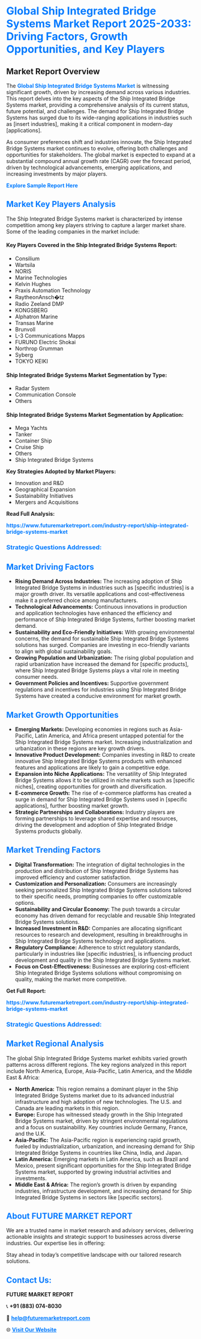 <h1 style="color: #007BFF;">Global Ship Integrated Bridge Systems Market Report 2025-2033: Driving Factors, Growth Opportunities, and Key Players</h1>

<section id="overview">
<h2>Market Report Overview</h2>
<p>The <a href="https://www.futuremarketreport.com/industry-report/ship-integrated-bridge-systems-market" style="color: #007BFF; text-decoration: none;"><strong>Global Ship Integrated Bridge Systems Market</strong></a> is witnessing significant growth, driven by increasing demand across various industries. This report delves into the key aspects of the Ship Integrated Bridge Systems market, providing a comprehensive analysis of its current status, future potential, and challenges. The demand for Ship Integrated Bridge Systems has surged due to its wide-ranging applications in industries such as [insert industries], making it a critical component in modern-day [applications].</p>
<p>As consumer preferences shift and industries innovate, the Ship Integrated Bridge Systems market continues to evolve, offering both challenges and opportunities for stakeholders. The global market is expected to expand at a substantial compound annual growth rate (CAGR) over the forecast period, driven by technological advancements, emerging applications, and increasing investments by major players.</p>
</section>

<section id="overview">
<p><a href="https://www.futuremarketreport.com/request-sample/reportId=120178" style="color: #007BFF; text-decoration: none;"><strong>Explore Sample Report Here</strong></a></p>
</section>

<section id="key-players">
<h2 style="color: #007BFF;">Market Key Players Analysis</h2>
<p>The Ship Integrated Bridge Systems market is characterized by intense competition among key players striving to capture a larger market share. Some of the leading companies in the market include:</p>
<h4>Key Players Covered in the Ship Integrated Bridge Systems Report:</h4>
<ul><li>Consilium</li><li>Wartsila</li><li>NORIS</li><li>Marine Technologies</li><li>Kelvin Hughes</li><li>Praxis Automation Technology</li><li>RaytheonAnsch�tz</li><li>Radio Zeeland DMP</li><li>KONGSBERG</li><li>Alphatron Marine</li><li>Transas Marine</li><li>Brunvoll</li><li>L-3 Communications Mapps</li><li>FURUNO Electric Shokai</li><li>Northrop Grumman</li><li>Syberg</li><li>TOKYO KEIKI</li></ul>
<h4>Ship Integrated Bridge Systems Market Segmentation by Type:</h4>
<ul><li>Radar System</li><li>Communication Console</li><li>Others</li></ul>

<h4>Ship Integrated Bridge Systems Market Segmentation by Application:</h4>
<ul><li>Mega Yachts</li><li>Tanker</li><li>Container Ship</li><li>Cruise Ship</li><li>Others</li><li>Ship Integrated Bridge Systems</li></ul>
<p><strong>Key Strategies Adopted by Market Players:</strong></p>
<ul>
<li>Innovation and R&D</li>
<li>Geographical Expansion</li>
<li>Sustainability Initiatives</li>
<li>Mergers and Acquisitions</li>
</ul>
</section>

<section>
<p><strong>Read Full Analysis: </strong></p><a href="https://www.futuremarketreport.com/industry-report/ship-integrated-bridge-systems-market" style="color: #007BFF; text-decoration: none;"><strong>https://www.futuremarketreport.com/industry-report/ship-integrated-bridge-systems-market</strong></a>
<h3 style="color: #007BFF;">Strategic Questions Addressed:</h3>
</section>

<section id="driving-factors">
<h2 style="color: #007BFF;">Market Driving Factors</h2>
<ul>
<li><strong>Rising Demand Across Industries:</strong> The increasing adoption of Ship Integrated Bridge Systems in industries such as [specific industries] is a major growth driver. Its versatile applications and cost-effectiveness make it a preferred choice among manufacturers.</li>
<li><strong>Technological Advancements:</strong> Continuous innovations in production and application technologies have enhanced the efficiency and performance of Ship Integrated Bridge Systems, further boosting market demand.</li>
<li><strong>Sustainability and Eco-Friendly Initiatives:</strong> With growing environmental concerns, the demand for sustainable Ship Integrated Bridge Systems solutions has surged. Companies are investing in eco-friendly variants to align with global sustainability goals.</li>
<li><strong>Growing Population and Urbanization:</strong> The rising global population and rapid urbanization have increased the demand for [specific products], where Ship Integrated Bridge Systems plays a vital role in meeting consumer needs.</li>
<li><strong>Government Policies and Incentives:</strong> Supportive government regulations and incentives for industries using Ship Integrated Bridge Systems have created a conducive environment for market growth.</li>
</ul>
</section>

<section id="growth-opportunities">
<h2 style="color: #007BFF;">Market Growth Opportunities</h2>
<ul>
<li><strong>Emerging Markets:</strong> Developing economies in regions such as Asia-Pacific, Latin America, and Africa present untapped potential for the Ship Integrated Bridge Systems market. Increasing industrialization and urbanization in these regions are key growth drivers.</li>
<li><strong>Innovative Product Development:</strong> Companies investing in R&D to create innovative Ship Integrated Bridge Systems products with enhanced features and applications are likely to gain a competitive edge.</li>
<li><strong>Expansion into Niche Applications:</strong> The versatility of Ship Integrated Bridge Systems allows it to be utilized in niche markets such as [specific niches], creating opportunities for growth and diversification.</li>
<li><strong>E-commerce Growth:</strong> The rise of e-commerce platforms has created a surge in demand for Ship Integrated Bridge Systems used in [specific applications], further boosting market growth.</li>
<li><strong>Strategic Partnerships and Collaborations:</strong> Industry players are forming partnerships to leverage shared expertise and resources, driving the development and adoption of Ship Integrated Bridge Systems products globally.</li>
</ul>
</section>

<section id="trending-factors">
<h2 style="color: #007BFF;">Market Trending Factors</h2>
<ul>
<li><strong>Digital Transformation:</strong> The integration of digital technologies in the production and distribution of Ship Integrated Bridge Systems has improved efficiency and customer satisfaction.</li>
<li><strong>Customization and Personalization:</strong> Consumers are increasingly seeking personalized Ship Integrated Bridge Systems solutions tailored to their specific needs, prompting companies to offer customizable options.</li>
<li><strong>Sustainability and Circular Economy:</strong> The push towards a circular economy has driven demand for recyclable and reusable Ship Integrated Bridge Systems solutions.</li>
<li><strong>Increased Investment in R&D:</strong> Companies are allocating significant resources to research and development, resulting in breakthroughs in Ship Integrated Bridge Systems technology and applications.</li>
<li><strong>Regulatory Compliance:</strong> Adherence to strict regulatory standards, particularly in industries like [specific industries], is influencing product development and quality in the Ship Integrated Bridge Systems market.</li>
<li><strong>Focus on Cost-Effectiveness:</strong> Businesses are exploring cost-efficient Ship Integrated Bridge Systems solutions without compromising on quality, making the market more competitive.</li>
</ul>
</section>

<section>
<p><strong>Get Full Report: </strong></p><a href="https://www.futuremarketreport.com/industry-report/ship-integrated-bridge-systems-market" style="color: #007BFF; text-decoration: none;"><strong>https://www.futuremarketreport.com/industry-report/ship-integrated-bridge-systems-market</strong></a>
<h3 style="color: #007BFF;">Strategic Questions Addressed:</h3>
</section>


<section id="regional-analysis">
<h2 style="color: #007BFF;">Market Regional Analysis</h2>
<p>The global Ship Integrated Bridge Systems market exhibits varied growth patterns across different regions. The key regions analyzed in this report include North America, Europe, Asia-Pacific, Latin America, and the Middle East & Africa:</p>
<ul>
<li><strong>North America:</strong> This region remains a dominant player in the Ship Integrated Bridge Systems market due to its advanced industrial infrastructure and high adoption of new technologies. The U.S. and Canada are leading markets in this region.</li>
<li><strong>Europe:</strong> Europe has witnessed steady growth in the Ship Integrated Bridge Systems market, driven by stringent environmental regulations and a focus on sustainability. Key countries include Germany, France, and the U.K.</li>
<li><strong>Asia-Pacific:</strong> The Asia-Pacific region is experiencing rapid growth, fueled by industrialization, urbanization, and increasing demand for Ship Integrated Bridge Systems in countries like China, India, and Japan.</li>
<li><strong>Latin America:</strong> Emerging markets in Latin America, such as Brazil and Mexico, present significant opportunities for the Ship Integrated Bridge Systems market, supported by growing industrial activities and investments.</li>
<li><strong>Middle East & Africa:</strong> The region’s growth is driven by expanding industries, infrastructure development, and increasing demand for Ship Integrated Bridge Systems in sectors like [specific sectors].</li>
</ul>
</section>

<footer>
<h2 style="color: #007BFF;">About FUTURE MARKET REPORT</h2>
<p>We are a trusted name in market research and advisory services, delivering actionable insights and strategic support to businesses across diverse industries. Our expertise lies in offering:</p>

<p>Stay ahead in today’s competitive landscape with our tailored research solutions.</p>

<h2 style="color: #007BFF;">Contact Us:</h2>
<p><strong>FUTURE MARKET REPORT</strong></p>
<p>📞 <strong>+91 (883) 074-8030</strong></p>
<p>📧 <strong><a href="mailto:help@futuremarketreport.com" style="color: #007BFF;">help@futuremarketreport.com</a></strong></p>
<p>🌐 <strong><a href="https://www.futuremarketreport.com/" style="color: #007BFF;">Visit Our Website</a></strong></p>
</footer>